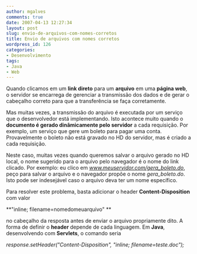 ```yaml
---
author: mgalves
comments: true
date: 2007-04-13 12:27:34
layout: post
slug: envio-de-arquivos-com-nomes-corretos
title: Envio de arquivos com nomes corretos
wordpress_id: 126
categories:
- Desenvolvimento
tags:
- Java
- Web
---
```


Quando clicamos em um **link direto** para um **arquivo** em uma **página web**, o servidor se encarrega de gerenciar a transmissão dos dados e de gerar o cabeçalho correto para que a transferência se faça corretamente.

Mas muitas vezes, a transmissão do arquivo é executada por um serviço que o desenvolvedor está implementando. Isto acontece muito quando o **documento é gerado dinâmicamente pelo servidor** a cada requisição. Por exemplo, um serviço que gere um boleto para pagar uma conta. Provavelmente o boleto não está gravado no HD do servidor, mas é criado a cada requisição.

Neste caso, muitas vezes quando queremos salvar o arquivo gerado no HD local, o nome sugerido para o arquivo pelo navegador é o nome do link clicado. Por exemplo: eu clico em _www.meuservidor.com/gera_boleto.do_, peço para salvar o arquivo e o navegador propõe o nome _gera_boleto.do_. Isto pode ser indesejável caso o arquivo deva ter um nome específico.

Para resolver este problema, basta adicionar o header  **Content-Disposition** com valor

**"inline; filename=nomedomeuarquivo" **

no cabeçalho da resposta antes de enviar o arquivo propriamente dito. A forma de definir o **header** depende de cada linguagem. Em **Java**, desenvolvendo com **Servlets**, o comando seria

_response.setHeader("Content-Disposition", "inline; filename=teste.doc");_
